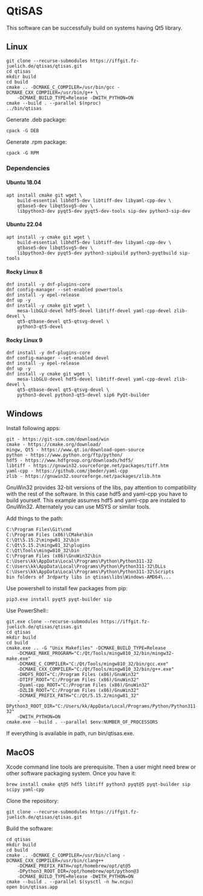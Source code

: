 # QtiSAS

This software can be successfully build on systems having Qt5 library.

## Linux

    git clone --recurse-submodules https://iffgit.fz-juelich.de/qtisas/qtisas.git
    cd qtisas
    mkdir build
    cd build
    cmake .. -DCMAKE_C_COMPILER=/usr/bin/gcc -DCMAKE_CXX_COMPILER=/usr/bin/g++ \
        -DCMAKE_BUILD_TYPE=Release -DWITH_PYTHON=ON
    cmake --build . --parallel $(nproc)
    ../bin/qtisas

Generate .deb package:

    cpack -G DEB

Generate .rpm package:

    cpack -G RPM

### Dependencies

#### Ubuntu 18.04

    apt install cmake git wget \
        build-essential libhdf5-dev libtiff-dev libyaml-cpp-dev \
        qtbase5-dev libqt5svg5-dev \
        libpython3-dev pyqt5-dev pyqt5-dev-tools sip-dev python3-sip-dev

#### Ubuntu 22.04

    apt install -y cmake git wget \
        build-essential libhdf5-dev libtiff-dev libyaml-cpp-dev \
        qtbase5-dev libqt5svg5-dev \
        libpython3-dev pyqt5-dev python3-sipbuild python3-pyqtbuild sip-tools

#### Rocky Linux 8

    dnf install -y dnf-plugins-core
    dnf config-manager --set-enabled powertools
    dnf install -y epel-release
    dnf up -y
    dnf install -y cmake git wget \
        mesa-libGLU-devel hdf5-devel libtiff-devel yaml-cpp-devel zlib-devel \
        qt5-qtbase-devel qt5-qtsvg-devel \
        python3-qt5-devel

#### Rocky Linux 9

    dnf install -y dnf-plugins-core
    dnf config-manager --set-enabled devel
    dnf install -y epel-release
    dnf up -y
    dnf install -y cmake git wget \
        mesa-libGLU-devel hdf5-devel libtiff-devel yaml-cpp-devel zlib-devel \
        qt5-qtbase-devel qt5-qtsvg-devel \
        python3-devel python3-qt5-devel sip6 PyQt-builder

## Windows

Install following apps:

    git - https://git-scm.com/download/win
    cmake - https://cmake.org/download/
    mingw, Qt5 - https://www.qt.io/download-open-source
    python - https://www.python.org/ftp/python/
    hdf5 - https://www.hdfgroup.org/downloads/hdf5/
    libtiff - https://gnuwin32.sourceforge.net/packages/tiff.htm
    yaml-cpp - https://github.com/jbeder/yaml-cpp
    zlib - https://gnuwin32.sourceforge.net/packages/zlib.htm

GnuWin32 provides 32-bit versions of the libs, pay attention to compatibility
with the rest of the software. In this case hdf5 and yaml-cpp you have to build
yourself. This example assumes hdf5 and yaml-cpp are instaled to GnuWin32.
Alternately you can use MSYS or similar tools.

Add things to the path:

    C:\Program Files\Git\cmd
    C:\Program Files (x86)\CMake\bin
    C:\Qt\5.15.2\mingw81_32\bin
    C:\Qt\5.15.2\mingw81_32\plugins
    C:\Qt\Tools\mingw810_32\bin
    C:\Program Files (x86)\GnuWin32\bin
    C:\Users\kk\AppData\Local\Programs\Python\Python311-32
    C:\Users\kk\AppData\Local\Programs\Python\Python311-32\DLLs
    C:\Users\kk\AppData\Local\Programs\Python\Python311-32\Scripts
    bin folders of 3rdparty libs in qtisas\libs\Windows-AMD64\...

Use powershell to install few packages from pip:

    pip3.exe install pyqt5 pyqt-builder sip

Use PowerShell::

    git.exe clone --recurse-submodules https://iffgit.fz-juelich.de/qtisas/qtisas.git
    cd qtisas
    mkdir build
    cd build
    cmake.exe .. -G "Unix Makefiles" -DCMAKE_BUILD_TYPE=Release
        -DCMAKE_MAKE_PROGRAM="C:/Qt/Tools/mingw810_32/bin/mingw32-make.exe"
        -DCMAKE_C_COMPILER="C:/Qt/Tools/mingw810_32/bin/gcc.exe"
        -DCMAKE_CXX_COMPILER="C:/Qt/Tools/mingw810_32/bin/g++.exe"
        -DHDF5_ROOT="C:/Program Files (x86)/GnuWin32"
        -DTIFF_ROOT="C:/Program Files (x86)/GnuWin32"
        -Dyaml-cpp_ROOT="C:/Program Files (x86)/GnuWin32"
        -DZLIB_ROOT="C:/Program Files (x86)/GnuWin32"
        -DCMAKE_PREFIX_PATH="C:/Qt/5.15.2/mingw81_32"
        -DPython3_ROOT_DIR="C:/Users/kk/AppData/Local/Programs/Python/Python311-32"
        -DWITH_PYTHON=ON
    cmake.exe --build . --parallel $env:NUMBER_OF_PROCESSORS

If everything is available in path, run bin/qtisas.exe.

## MacOS

Xcode command line tools are prerequisite. Then a user might need brew or other
software packaging system. Once you have it:

    brew install cmake qt@5 hdf5 libtiff python3 pyqt@5 pyqt-builder sip scipy yaml-cpp

Clone the repository:

    git clone --recurse-submodules https://iffgit.fz-juelich.de/qtisas/qtisas.git

Build the software:

    cd qtisas
    mkdir build
    cd build
    cmake .. -DCMAKE_C_COMPILER=/usr/bin/clang -DCMAKE_CXX_COMPILER=/usr/bin/clang++
        -DCMAKE_PREFIX_PATH=/opt/homebrew/opt/qt@5
        -DPython3_ROOT_DIR=/opt/homebrew/opt/python@3
        -DCMAKE_BUILD_TYPE=Release -DWITH_PYTHON=ON
    cmake --build . --parallel $(sysctl -n hw.ncpu)
    open bin/qtisas.app
